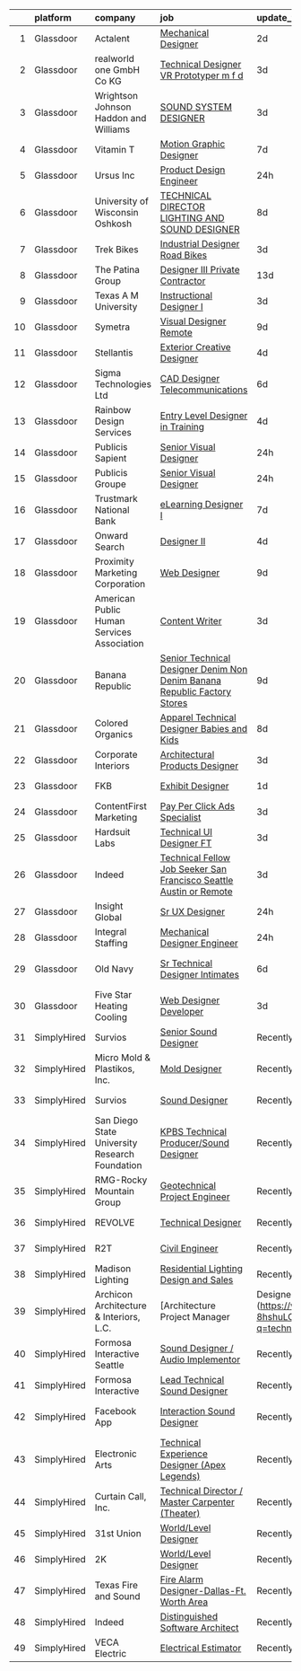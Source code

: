 

|    | platform    | company                                        | job                                                                                                                                                                                                                                                                                                                                                                                                                                                                                                                                                                                                                                                                                                                                                                                                                                                                                                                                                                                                                                                                                                                                                                                                                                                                                                                                                                                                            | update_time   | location                    |
|---:|:------------|:-----------------------------------------------|:---------------------------------------------------------------------------------------------------------------------------------------------------------------------------------------------------------------------------------------------------------------------------------------------------------------------------------------------------------------------------------------------------------------------------------------------------------------------------------------------------------------------------------------------------------------------------------------------------------------------------------------------------------------------------------------------------------------------------------------------------------------------------------------------------------------------------------------------------------------------------------------------------------------------------------------------------------------------------------------------------------------------------------------------------------------------------------------------------------------------------------------------------------------------------------------------------------------------------------------------------------------------------------------------------------------------------------------------------------------------------------------------------------------|:--------------|:----------------------------|
|  1 | Glassdoor   | Actalent                                       | [Mechanical Designer](https://www.glassdoor.com/partner/jobListing.htm?pos=112&ao=1110586&s=58&guid=0000018151861e0d8d5c26027724bcc9&src=GD_JOB_AD&t=SR&vt=w&ea=1&cs=1_3a18cf9d&cb=1654930153346&jobListingId=1007926565171&cpc=9DC6E4D8324653EE&jrtk=3-0-1g58oc7hjr0pm801-1g58oc7i5i6hk801-a58294c346fb9f02--6NYlbfkN0ChYVx_I3yfZ_JDY3EFoivtqvi_stwnZ_kRt8Dowt_l_d1ydueao4NE-oUleRJ4yhgceWZ4DQT8AMe9e5yKJce3P45Sm9jIruLWMpMmZkfaNTA2stlDeFWC90ss5BcEwrx933TUJCrk_6476T4ThEArKf7l_qWMDAZ4HBAU_X00PbgP8hYlyIMVleH9cDNx5ZCy3x3Thh5L37DePZeG2iDi2Xw4XnjhKEwMEMQtKxACRcaMtJmyHkqj6UKEE5EaW2Bud8A4QuAhYbO03pWWpErpguhIadOltaoENODJOq8GHwoQDNYCxj3MYxzGKZrXAOtkbO2DtK_RYpZWJhNZPJMPrTDTpuZ1CcPCEIGnbl6aQDAHVKB0tEvHlfJfmofgPwGL4w_cFV5Nf_Ar_TQLEb-GZmmzF1KhbKcH7wMjRpteNTQA2cA-ZbT-5m6LJgdT6GXSY4MnO3yEx08lv7YMuzCLWY_NvdgL_jvV4aIR36jypYRWmcrdwyw11PLmui3KF1fPZg5rgTIy76PMdhI11eDMCnpkaEHL_MXd0pcovs17auyMOA6Yuicv99lOgoD71-ZBLdPdGEmCJC8puE8VBPl7PQ71dymqKsnGOtt3miS5cqcbwkDoHXrw5FdqERP7wxIBRZJLN6eAs6OkAfw8JfQHydEDqDzZxcv5IVT-9tXIbnin6URmIzwImO7-_x2yl8D5VHnmvYnwyKvVJwZSjbF9Pku6U6CUI2-lGT2hVTAoaR7vwrxVdGr2B3sK8FORYH4spMFJ_go7V_Tx-msmGQE6XAAEfi91yxZ-TbuHRYGgIeMrzHXgGBQVKt1wSiQVCTA5wBJMmHauSsvrSt6lPRQ7ckiLXc2R2VxOeWScjiJ8EN1je5Mo025brCBsb1lgiawJaX2h4LPvEICbG5ngl0_lkc2Q8ADQCg8rrbXOKe1I-02fNJ1liNfNraj35RH5k1GFji515i4oGxErz4A-2eZJnT4XqAdBzDU%3D)                                                   | 2d            | Wausau, WI                  |
|  2 | Glassdoor   | realworld one GmbH   Co KG                     | [Technical Designer   VR Prototyper  m f d ](https://www.glassdoor.com/partner/jobListing.htm?pos=116&ao=1136043&s=58&guid=0000018151861e0d8d5c26027724bcc9&src=GD_JOB_AD&t=SR&vt=w&cs=1_f29a4d38&cb=1654930153346&jobListingId=1007923534172&jrtk=3-0-1g58oc7hjr0pm801-1g58oc7i5i6hk801-58c01461e58c3bae-)                                                                                                                                                                                                                                                                                                                                                                                                                                                                                                                                                                                                                                                                                                                                                                                                                                                                                                                                                                                                                                                                                                    | 3d            | Remote                      |
|  3 | Glassdoor   | Wrightson  Johnson  Haddon  and Williams       | [SOUND SYSTEM DESIGNER](https://www.glassdoor.com/partner/jobListing.htm?pos=123&ao=1136043&s=58&guid=0000018151861e0d8d5c26027724bcc9&src=GD_JOB_AD&t=SR&vt=w&cs=1_249c34d7&cb=1654930153347&jobListingId=1007923645576&jrtk=3-0-1g58oc7hjr0pm801-1g58oc7i5i6hk801-23e9966a73b23ae1-)                                                                                                                                                                                                                                                                                                                                                                                                                                                                                                                                                                                                                                                                                                                                                                                                                                                                                                                                                                                                                                                                                                                         | 3d            | Dallas, TX                  |
|  4 | Glassdoor   | Vitamin T                                      | [Motion Graphic Designer](https://www.glassdoor.com/partner/jobListing.htm?pos=114&ao=1110586&s=58&guid=0000018151861e0d8d5c26027724bcc9&src=GD_JOB_AD&t=SR&vt=w&cs=1_949fe707&cb=1654930153346&jobListingId=1007916822185&cpc=F41FEAB56D215062&jrtk=3-0-1g58oc7hjr0pm801-1g58oc7i5i6hk801-e492e77ca0845f4a--6NYlbfkN0DMrcEu7yrtATojKJA7cEzGQ3FdRGWLh0CZQInL4ECGI6k5tN82kdM0cJmh4vC7Ggir8QvjFFTr4czA1UYQi568soFAX3MrBJSWYDW_SCSwBzzpQSgaJfOvrGH34pchYXNpO_6bxhVqsE78Xra_ywgtt3loXkyOOA8M5Pm8VYFHsExZzsnpXBeQx41VCxd5Ew7zdumXcaI4x50Kd1R_QeRcbwwFBUQPGmpH3bj4cXDewwcXZPpPkXUp-nqr-OE2_yqC6AH1n2PnUXu35BCWFkfLjOFfdScz_wuR6Pyh1SDj3bJ0qBVZ2Zz1r9H823fRHgDZ6cKqnEc0K4t8ohJyvGuxlEujczAodTFry4L1iNwABiLdY4ie1Q8rBu7gs8rE4qk_ypQZ1N3n0DnNQobEIqDrZmk-CxKJUsaAkIslOOL3g9p_hSrRB2UC2CG3GkoW8pNgsH5-KxJ-2Oz5EB0p6dc5i6jkB_Nl0kQ%3D)                                                                                                                                                                                                                                                                                                                                                                                                                                                                                                                                                                                    | 7d            | Chicago, IL                 |
|  5 | Glassdoor   | Ursus  Inc                                     | [Product Design Engineer](https://www.glassdoor.com/partner/jobListing.htm?pos=110&ao=1110586&s=58&guid=0000018151861e0d8d5c26027724bcc9&src=GD_JOB_AD&t=SR&vt=w&ea=1&cs=1_c46b1573&cb=1654930153345&jobListingId=1007932063580&cpc=84DBBAA61F05C438&jrtk=3-0-1g58oc7hjr0pm801-1g58oc7i5i6hk801-7c3c3166556a366b--6NYlbfkN0CT8vBT9H5mqECx2dfLV_FONLPDKpIRssxVwtj05Tmm4rA5I0VNOPdM1oYsK66ov5rNnln_dgxedTFlycTp_Fpcqt8XBvXONDtS2xJDFGi4PA6K7G_IfXx7tT7Gz99OX4krhQANrHADWGqP_TXRLI95ycT8DtnOHMKQ8omy3j0IVjsY9Sl6541bkqNeKO0BaJW8hJpS7cMbPz65dOAjx3zSdA-vr1g5pOMOmU5YP_qI-ed45yLt9oug6uLJYEV8VddSy22lpMbBOVfF8ugJ5PgWRtcYBGr1woh-KFz8q33KVuDhb9MV7ptn47Pz8mgjoTW1lUDTp28-VmAkgQlrHwKnBlijD8yamRVDAb-bbxvMNeH8YNx-uhd5_kYNL0Y0fa2Aqdv02sez7VSO54gYcR7rdlJ5hDqips1jK3PVf2RFbFfqItugwB0fKthCoKbRY6TTZqAuraEsKUhllxsnxLNUgmK0VM1cC_1WCVaLn5q3z2sZnrzAKjrYo9oHCiXyIYxKVbKqxuRKUbnHDJ1ii9HeBJ-7YNEYmHJubhieavwlxd8uDFRCiUe9vWrBxtvBfsCUHiqGsSIyX6REHkhCfydAUE_4jKBmbNaup3pQUhyfn1RRnV-sZQpsNK8Qgz32eQ682FXEeDDLsUzXahPJMxIXZQXH_-H9BEdg6OxONMWqhRbbw7WzA6v8-s_KvJfm9G7zuTLUrkPVPi8vlGjiLDWQT1tIfYjLcC-YvwyoVZ9248-xhKbTYobooOsliKcXNScgrN4RpKNUxzP_LKsVa8WseMJa7k8ZS_ZtmBslFU4ekjGzk9n_88T1Z7v-xuwdchYggPe-LlcxaMTb7cRh43nWSiKzEJlDTx0St9BnKdC9sB2gHglgyWM1sqKz9nOTUivAUojL9hydmJYhbhvw2RDo4Rl81SSo6W0x5OaFRhv0EjnHn0Ytjkt04r02w9xtXpKCuXYbj5COu8_mhFAmgFEwsd6VYiSHvoerUVwSKTbrNDVVVgz5ir6k_D3ZbwibkMujMKUA9ETrrg%3D%3D) | 24h           | Seattle, WA                 |
|  6 | Glassdoor   | University of Wisconsin   Oshkosh              | [TECHNICAL DIRECTOR  LIGHTING AND SOUND DESIGNER](https://www.glassdoor.com/partner/jobListing.htm?pos=125&ao=1136043&s=58&guid=0000018151861e0d8d5c26027724bcc9&src=GD_JOB_AD&t=SR&vt=w&cs=1_5be1a155&cb=1654930153347&jobListingId=1007913710734&jrtk=3-0-1g58oc7hjr0pm801-1g58oc7i5i6hk801-47e557860f41eadd-)                                                                                                                                                                                                                                                                                                                                                                                                                                                                                                                                                                                                                                                                                                                                                                                                                                                                                                                                                                                                                                                                                               | 8d            | Oshkosh, WI                 |
|  7 | Glassdoor   | Trek Bikes                                     | [Industrial Designer Road Bikes](https://www.glassdoor.com/partner/jobListing.htm?pos=128&ao=1136043&s=58&guid=0000018151861e0d8d5c26027724bcc9&src=GD_JOB_AD&t=SR&vt=w&cs=1_846286b7&cb=1654930153347&jobListingId=1007923523877&jrtk=3-0-1g58oc7hjr0pm801-1g58oc7i5i6hk801-162d9c2ea1887e2c-)                                                                                                                                                                                                                                                                                                                                                                                                                                                                                                                                                                                                                                                                                                                                                                                                                                                                                                                                                                                                                                                                                                                | 3d            | Waterloo, WI                |
|  8 | Glassdoor   | The Patina Group                               | [Designer III  Private Contractor](https://www.glassdoor.com/partner/jobListing.htm?pos=127&ao=1136043&s=58&guid=0000018151861e0d8d5c26027724bcc9&src=GD_JOB_AD&t=SR&vt=w&ea=1&cs=1_4047b9a0&cb=1654930153347&jobListingId=1007900057183&jrtk=3-0-1g58oc7hjr0pm801-1g58oc7i5i6hk801-73d1cb3a04c50be3-)                                                                                                                                                                                                                                                                                                                                                                                                                                                                                                                                                                                                                                                                                                                                                                                                                                                                                                                                                                                                                                                                                                         | 13d           | Remote                      |
|  9 | Glassdoor   | Texas A M University                           | [Instructional Designer I](https://www.glassdoor.com/partner/jobListing.htm?pos=126&ao=1136043&s=58&guid=0000018151861e0d8d5c26027724bcc9&src=GD_JOB_AD&t=SR&vt=w&cs=1_08ee7af4&cb=1654930153347&jobListingId=1007923619951&jrtk=3-0-1g58oc7hjr0pm801-1g58oc7i5i6hk801-889b288cfd2f1dde-)                                                                                                                                                                                                                                                                                                                                                                                                                                                                                                                                                                                                                                                                                                                                                                                                                                                                                                                                                                                                                                                                                                                      | 3d            | Bryan, TX                   |
| 10 | Glassdoor   | Symetra                                        | [Visual Designer   Remote](https://www.glassdoor.com/partner/jobListing.htm?pos=104&ao=1110586&s=58&guid=0000018151861e0d8d5c26027724bcc9&src=GD_JOB_AD&t=SR&vt=w&cs=1_2846f37e&cb=1654930153344&jobListingId=1007910117840&cpc=8795CF9063CD573D&jrtk=3-0-1g58oc7hjr0pm801-1g58oc7i5i6hk801-81365151b091542e--6NYlbfkN0DxLmO7NH_YTtLbOIMvJFqJGEF88__vqD2fZF7JxivJ0azNiCTgnfJhqK52DTe9kl3HxAUXSrL2mTd0Ptx5yHlrOP7pNyy_I0DH1ewqAlG-HwrZHUudZdbZdhMuQaE91j7v3Tw7VN79EeVQTmxCsMd4tn55Y-PDa_cgZasr_TwpzEKvjIoTe8EdnQV1Da54GkSP38x2AuKazj1K6a5-F2Yl5PYoIO9P3OeJGys8f2-V8bdKLm0IUNrmYngUDWqvZ_X8UUhx6JDj4ySM9jQjFtiAKHJU3Jx0DtJDI8EI4pPmzMv6--kzv5n_gf_8aj0__FCfOLODooOtRJ82a2AaexbQJfCtxvmN5AfMXHHbexaPyWJFg9_VUmIeD-UadTN1-5513C9n3B2yHAPJ8LKOjW_MPeq-Ir2jAcsLRv16Ko5GiENSohsE1B-zkY7jouoNyYhX_rlqxOW6DEtgKtuSBnnYFal8JGCjCFFUY1mM7yJpKe-uGnrW5J8mtU2MPT5alF03GCNav3XT19UHtF4JMA05x28-lP40TkDQ5SBel0eixnKlTIhJPDz5--bmw__5Y6tBYl3xM1IzZQ%3D%3D)                                                                                                                                                                                                                                                                                                                                                                                                                                                                     | 9d            | Bellevue, WA                |
| 11 | Glassdoor   | Stellantis                                     | [Exterior Creative Designer](https://www.glassdoor.com/partner/jobListing.htm?pos=109&ao=1110586&s=58&guid=0000018151861e0d8d5c26027724bcc9&src=GD_JOB_AD&t=SR&vt=w&cs=1_84003706&cb=1654930153345&jobListingId=1007921414076&cpc=451933188B21919D&jrtk=3-0-1g58oc7hjr0pm801-1g58oc7i5i6hk801-c1526d8ff371c54a--6NYlbfkN0ACPwgM8vN-agjfeQIp8j7bA6rWcStjIJMvSUoZk9GVGT3PenFgbY-1Wm84y3oJmon-_j6bnVF3eCUYfXVvTL_8UC0tJT669R-yplQHuvhLK1dkt5e9wYxqq7JNdlVAp4U6gOtebRFHaW7xAQ5pliSof0UuHJCx_bpmGxROE3HVbWw9lNxOGi84EurBO0l7vMhsWJn0wAHs86TNqGtaMfLDg1lXqREnHyXDP1InTtA14YVpexk7XmGk970KvLNyWsqu4_T7dw5KDguGYh5V-YtDkkkPj1JVmb9gGTyz-PcPJva-ZDSVHYx41arfrIQKXgeLmamuk2eJh4WAL-jBn43yzrv-k-r7t1-_FykfwyQF_u3yQHtt4EZjLRWzGyKxxPBIqFEiHxj39TNo0wqP9psO3Q8ZYB6osupKs2C7EcXjrceRJQ38-411uEQpEpVfSooeeWNKpo5r5S876Kbgz53y52hpR9UMHE1kOmJW-l0mFdv-3kAIvMm6Hxzi3ks5kEo_hQZGkqeIATW6ajkfjVuNdkt8KY3yOsimQcwlyqQQrQ%3D%3D)                                                                                                                                                                                                                                                                                                                                                                                                                                                                                                   | 4d            | Auburn Hills, MI            |
| 12 | Glassdoor   | Sigma Technologies  Ltd                        | [CAD Designer   Telecommunications](https://www.glassdoor.com/partner/jobListing.htm?pos=115&ao=1110586&s=58&guid=0000018151861e0d8d5c26027724bcc9&src=GD_JOB_AD&t=SR&vt=w&cs=1_34ea16d7&cb=1654930153346&jobListingId=1007917609741&cpc=47CFDC01B3F81FAC&jrtk=3-0-1g58oc7hjr0pm801-1g58oc7i5i6hk801-f4e2c74b0a6b8f6d--6NYlbfkN0D0ff9e8Lfwlpl5zGbQmpn59AL71QmFd7VKOAnfyjZzp5sdngV8WPgYe0dov1m7Y2nQ8VplKtotZQa7AzihXaokpQVjCPB-hXjw2BWAwNSqLGmob_7XLTDXMhxRoT4-9F8im386PMsLdxhlilyZD6rD3k0122haat134vj0SikpVvhQffAY6Vo-CrzzQXSjCSwVp9BNCtA3uCq-_UflnF7LFRqNy2dfEed4AEDjeA023vpV4f2zXG1MibrJrBWVexeG1X95GFQ4lVuidW33XU7fOQ7PfRs1i3XghkdUleNcGD59R7Gjpy1slXYXjwlSQ7Y1FsqFkaMSaPVfjp5aOE8cPFkMEJtzT-0yzTdwUThOYMyRKJfA6_0T7vivFmgDWWo4U6e__mnq2D0zfiyFaOa3xZVKc-Ec3PYF22QpsyDPbj51u4v2Y2LvHnz-z1vsvCq7HLUwHmzxiX6y9Fk0gKg_r8wkjUyWDUQ%3D)                                                                                                                                                                                                                                                                                                                                                                                                                                                                                                                                                                          | 6d            | Detroit, MI                 |
| 13 | Glassdoor   | Rainbow Design Services                        | [Entry Level Designer in Training](https://www.glassdoor.com/partner/jobListing.htm?pos=107&ao=1110586&s=58&guid=0000018151861e0d8d5c26027724bcc9&src=GD_JOB_AD&t=SR&vt=w&ea=1&cs=1_645e2cc5&cb=1654930153345&jobListingId=1007921463351&cpc=C19BE7EA145E205E&jrtk=3-0-1g58oc7hjr0pm801-1g58oc7i5i6hk801-445dea40260f82ca--6NYlbfkN0BQSMM7msaFaU9vMPLgGAw_IEALGJyAaKZ05XIYikCD_9OtBwdLnLC7ZlteSMPz8sHp4kp13KmuZI2xswpvpcItux861X3DM-mAO4UMwYxXAt9qy_vdBDeVBBXYQKsNweVgz8aka8WS1gnZlpVNtB-krZ33GJxlgjvK1zqq7slw6nCrmFMaqJH5slrOhVf4Vp5b2E4FxqLLLX_6WDYg25YmRIM3HMoHpZhjEvVyK0rpBTgAGXjl76NsVxQN--bNrajpRcud-XkmmFe_QNcpVxcmP2fTJzacw9jR9MALta0hXbYWSyvFrwvYKSDj8js8TraLPH-pP6KtlbKElR_C7L3bm5fZsdRi4IW4cgZt81r_4dHUxg19zPKuL-eysAr-ABdgpqY0Tp_AACYB2iclJpBogiW8ddhMeFnZ6Q_v8TpeNKYo-fYqBI8Nb4oCeRAbqufO8Bz6vQ9107g6ukbQiYdTzaQy-P-qsIG1ZGPBREP_HiSYzUy4qOL1YQ9ZKdWEu1u864LB5QPkkw%3D%3D)                                                                                                                                                                                                                                                                                                                                                                                                                                                                                                                        | 4d            | Louisville, KY              |
| 14 | Glassdoor   | Publicis Sapient                               | [Senior Visual Designer](https://www.glassdoor.com/partner/jobListing.htm?pos=118&ao=1136043&s=58&guid=0000018151861e0d8d5c26027724bcc9&src=GD_JOB_AD&t=SR&vt=w&cs=1_4221f20a&cb=1654930153346&jobListingId=1007932746163&jrtk=3-0-1g58oc7hjr0pm801-1g58oc7i5i6hk801-da71e02986029c58-)                                                                                                                                                                                                                                                                                                                                                                                                                                                                                                                                                                                                                                                                                                                                                                                                                                                                                                                                                                                                                                                                                                                        | 24h           | Atlanta, GA                 |
| 15 | Glassdoor   | Publicis Groupe                                | [Senior Visual Designer](https://www.glassdoor.com/partner/jobListing.htm?pos=106&ao=1110586&s=58&guid=0000018151861e0d8d5c26027724bcc9&src=GD_JOB_AD&t=SR&vt=w&cs=1_90f82b7c&cb=1654930153344&jobListingId=1007931991006&cpc=75B6770C194DCF89&jrtk=3-0-1g58oc7hjr0pm801-1g58oc7i5i6hk801-4c7b52e2b5f1f889--6NYlbfkN0D_XFSRfOpY7hhzl86VUrgfgdzYRVdqdkK81Ka1OFk9uvbkATakQEdFxwf6MddDW2YN9Qzj37BNMBU5eEStmtchNW8chv_ndfSrzkxFJyOkBxO-zLmNbrg92bQXaqNooLDJRDkcC899w254bxMdIYAoSknu5BLXBkTiRpz4q8Xd-HIW5wxABRwGBtsYWBa9IntY0jK_GHhrNx-IPHXq3qq_Tyo18jxGpSR1dGHhcQv3gHG_e-jquWFxKoH8K1EDAzMUb7iOb1GVPlhugKfZteq9B2U9Vhmsoc_fCt1_6qycx_utfxjnHg68K35uKDxGJqgiOmC1-soVHzv-zu-92IkbGK5c-lT_VIUcnMEDXQse24U-_5qswYVNCY0E_T2tdaLqa7cpWNJbpTwy2x-NZeKPjZG2UjFVOiIYk0T2vv2Ebw4GNcdbGPX6sRKNu7eEWkvew1WFYs_S1PZCbnW9L8t8Exygny9pLdM7Xabjuw2FokBKoX8AbBPLCFk4LIt2rMxlPQ63ljujKbmJHNDIYUjk9j_C6UfxSBgIO0hGl7onhAmw-JdOv1scbfxpTDACplYcpKf5faJXxw%3D%3D)                                                                                                                                                                                                                                                                                                                                                                                                                                                                       | 24h           | Chicago, IL                 |
| 16 | Glassdoor   | Trustmark National Bank                        | [eLearning Designer I](https://www.glassdoor.com/partner/jobListing.htm?pos=121&ao=1136043&s=58&guid=0000018151861e0d8d5c26027724bcc9&src=GD_JOB_AD&t=SR&vt=w&cs=1_4e41427e&cb=1654930153347&jobListingId=1007915595995&jrtk=3-0-1g58oc7hjr0pm801-1g58oc7i5i6hk801-6da27e9204a9fa80-)                                                                                                                                                                                                                                                                                                                                                                                                                                                                                                                                                                                                                                                                                                                                                                                                                                                                                                                                                                                                                                                                                                                          | 7d            | Brandon, MS                 |
| 17 | Glassdoor   | Onward Search                                  | [Designer II](https://www.glassdoor.com/partner/jobListing.htm?pos=113&ao=1110586&s=58&guid=0000018151861e0d8d5c26027724bcc9&src=GD_JOB_AD&t=SR&vt=w&cs=1_6f2a4a9b&cb=1654930153346&jobListingId=1007920706463&cpc=6FC5BA77C9A4CD78&jrtk=3-0-1g58oc7hjr0pm801-1g58oc7i5i6hk801-68ba2cc06ecce5c1--6NYlbfkN0B7YoEZZ2QAGDyEGGmBPAUWSHc1Mt3sMCn9FehKcWA3w0R0aH9tn_iPRPZmwuOkWsyPSUfrdg6vWuTfkkMt6UuJO__N0po1FENSMVn0Xd177crWxq8sk_oo2pUNCOomxXHQ3Qgz2ciof1s0urHQV1MCe8mZGGyY1Lz8NNWzbgOCqKNp65nB1LY_OmjKrwId9frfbNHFWY5BvpPqlIsU5WbGBegkYhkb8h76vWNigGfr7-mGU-Ur4ZMlqzwOhFSSUcITyKgCD9cDsIYEzvFlYuV57j-qjDQSH8Ui0--j9kvlmuFebuTxgiKSBqcIeimn7S_VUM0NqQo-Wft21vfBxympJJLZ-XoKNikfTcfDUK4L_K_Ha_jPydxOetcT4dDS044M-T0Pqwv9dQVJGeL3U_wOBYWMAwroqGeMR9QQk2-2MBBXy5ax84-uFs6-VGVlF_itI2wALa1h186f_qeA9CzxXEYUQkzXjQVb7Mgru14n8Q9GQRF2ay9pPotYhaZDro6vpxj-epmx-EPTqFWCY4-Yv4YZ1GWk8t4SfHnRSheXwfZ1ascfuhdZKBK0IjVvsj71SDYSERImDCK1QPAAPRBRnwuIO_cN0_2xofr3fRzMPwyYjT7gN7DRAN_CXoJ5mtXpzocSrePDhZPuJ1LXy1pYb4FY7kMDcvweCZdc0pjKJEqVn9SksNeaN1s90bMTPVTLBKx4FeN-U70TVK_8TuBcXK8wv8jeiuuB2NWe_O648vPCNd3qRTCr800V8AdcSBIS08n8zYo0f8NKge33M2NFmQWQwPfptou8VOe9SrEMkQJT9Vb9XQlc2la0phaaB6Gx0CyV5cI17gIQTQ_r-kywNrezhBX2Fnlw2-4Lp5QjnhWJv4PYN6xtyZYn19NtDgHGyL8af62pGJu7UCFKqiH1ABI4uI0vKo1SqDzEv_Z6TfuAKx7-LSqywWmegNGbG-DBv6SJsUHhnyZ3R_sCajg0H3yMNSberyQ%3D)                                                                | 4d            | Minneapolis, MN             |
| 18 | Glassdoor   | Proximity Marketing Corporation                | [Web Designer](https://www.glassdoor.com/partner/jobListing.htm?pos=101&ao=1110586&s=58&guid=0000018151861e0d8d5c26027724bcc9&src=GD_JOB_AD&t=SR&vt=w&ea=1&cs=1_14f951ee&cb=1654930153344&jobListingId=1007909411123&cpc=3D124ADD2BE5A259&jrtk=3-0-1g58oc7hjr0pm801-1g58oc7i5i6hk801-fdf77e2082eedeef--6NYlbfkN0CKNvdBtBh9SnuMcnkEvhJOJZTsmZHyY3ybnWicrfIHv4J7uR0g30tMm3JzRMilnpWfVo-QF4Uw8pdgMyGssC4PATq4MmUjSPmr3cHzrS-WMwGluAlFVv_LBsBToci7OzFez2U5QhCA2MlykN7Stsiel1TkWxiPyTbVV0OD3FMO8qGE57eQ-Z4oOTlUt4XpxZVbYMqGfm2Wshoj7eQdJV7Z2a78PFWB4hBgKZKpt0SJCQtxub8OxdtYjXYFDVG8ou3OGwd4fuFTwpcECG-9xEvh15ZtLMBOwIfMxkVk2EAsii02fQ6H9bR7Z1w9duv0zYOyLpL-8EdWip6MRSBAVSGyCxUQ2naKvh6VVVPsa3aGUhngpAb70c1F91Xs5Pbs9Xe8qP3ZkOi7AvwiMF4zqPvJV2dw03frqnoqzmS0f3AHbzJv0zSBgY8ipE_-jrT9fLICxin8Za2dEIKgqILpfUTXBjo1H0uoaCdhdEqoymFuiHXCV9fNzGj4)                                                                                                                                                                                                                                                                                                                                                                                                                                                                                                                                                                        | 9d            | Brunswick, OH               |
| 19 | Glassdoor   | American Public Human Services Association     | [Content Writer](https://www.glassdoor.com/partner/jobListing.htm?pos=129&ao=1136043&s=58&guid=0000018151861e0d8d5c26027724bcc9&src=GD_JOB_AD&t=SR&vt=w&cs=1_2bfe168d&cb=1654930153347&jobListingId=1007924547616&jrtk=3-0-1g58oc7hjr0pm801-1g58oc7i5i6hk801-5befba33fab0aa2d-)                                                                                                                                                                                                                                                                                                                                                                                                                                                                                                                                                                                                                                                                                                                                                                                                                                                                                                                                                                                                                                                                                                                                | 3d            | Remote                      |
| 20 | Glassdoor   | Banana Republic                                | [Senior Technical Designer  Denim Non Denim  Banana Republic Factory Stores](https://www.glassdoor.com/partner/jobListing.htm?pos=122&ao=1136043&s=58&guid=0000018151861e0d8d5c26027724bcc9&src=GD_JOB_AD&t=SR&vt=w&cs=1_8ecf7ae2&cb=1654930153347&jobListingId=1007909029271&jrtk=3-0-1g58oc7hjr0pm801-1g58oc7i5i6hk801-582d4745e702a809-)                                                                                                                                                                                                                                                                                                                                                                                                                                                                                                                                                                                                                                                                                                                                                                                                                                                                                                                                                                                                                                                                    | 9d            | San Francisco, CA           |
| 21 | Glassdoor   | Colored Organics                               | [Apparel Technical Designer  Babies and Kids](https://www.glassdoor.com/partner/jobListing.htm?pos=102&ao=1110586&s=58&guid=0000018151861e0d8d5c26027724bcc9&src=GD_JOB_AD&t=SR&vt=w&ea=1&cs=1_3b27ab69&cb=1654930153344&jobListingId=1007913773353&cpc=FAD720BB8CCCB15B&jrtk=3-0-1g58oc7hjr0pm801-1g58oc7i5i6hk801-ff29e963ae0e5f38--6NYlbfkN0CPEiJEzZq4I_K6S6Q9VC1QMfIsI0INZ1UYi7vjgDL48YaPGGDdkp1ZiU5hWwPYeAyecrfhlUOKvHta-X05ZliIlN8viGo_EtWepeO7tGeuzVDkB5cU91yRGuvnoPqFLdXs8bPmeS7wHDuin--29h3byPBO2hxI3y0j4TOP42yaJ8_sRQMaY28LJrueRoxPetGZ13rThdFaA4dlNpD2OrI3XsbxNhrl1nizECIZknbnoTaZb9FAJDc8Ygztz3V1tbVINC9Q46_QBzhSmmTdbix9bIGrRz4SIMLZOkTm7Crvnd5bo4FOqW6aTPjtw38p8afYnTx28QCgvkdOe13Lg6iPU9NcU9q_9EavHOrRx8Mhf47EiTeK9muavuCTUCSqREu5So2if-1VM0xZHTydJPSQLzb86khUE1i5jEDOSf-NXQ7GRqmDokL1QudQ8Fx0wzaFbp1d5Mn9cOQLHTM3enEJJY4QNv6hna6fv1artv4-Xz8hWbEfLSbw_8YfnUnEnvUatJdVZjECRx_0_1bg78aYiLcKc11pFM0%3D)                                                                                                                                                                                                                                                                                                                                                                                                                                                                                           | 8d            | Minneapolis, MN             |
| 22 | Glassdoor   | Corporate Interiors                            | [Architectural Products Designer](https://www.glassdoor.com/partner/jobListing.htm?pos=130&ao=1136043&s=58&guid=0000018151861e0d8d5c26027724bcc9&src=GD_JOB_AD&t=SR&vt=w&cs=1_b997e90c&cb=1654930153347&jobListingId=1007924514694&jrtk=3-0-1g58oc7hjr0pm801-1g58oc7i5i6hk801-7a9d6a66b67725fc-)                                                                                                                                                                                                                                                                                                                                                                                                                                                                                                                                                                                                                                                                                                                                                                                                                                                                                                                                                                                                                                                                                                               | 3d            | New Castle, DE              |
| 23 | Glassdoor   | FKB                                            | [Exhibit Designer](https://www.glassdoor.com/partner/jobListing.htm?pos=124&ao=1136043&s=58&guid=0000018151861e0d8d5c26027724bcc9&src=GD_JOB_AD&t=SR&vt=w&ea=1&cs=1_8d6a3dcd&cb=1654930153347&jobListingId=1007929398888&jrtk=3-0-1g58oc7hjr0pm801-1g58oc7i5i6hk801-09acbbb493a7b571-)                                                                                                                                                                                                                                                                                                                                                                                                                                                                                                                                                                                                                                                                                                                                                                                                                                                                                                                                                                                                                                                                                                                         | 1d            | Philadelphia, PA            |
| 24 | Glassdoor   | ContentFirst Marketing                         | [Pay Per Click Ads Specialist](https://www.glassdoor.com/partner/jobListing.htm?pos=119&ao=1136043&s=58&guid=0000018151861e0d8d5c26027724bcc9&src=GD_JOB_AD&t=SR&vt=w&ea=1&cs=1_1da079c2&cb=1654930153346&jobListingId=1007924176373&jrtk=3-0-1g58oc7hjr0pm801-1g58oc7i5i6hk801-9a6736b3c81b057c-)                                                                                                                                                                                                                                                                                                                                                                                                                                                                                                                                                                                                                                                                                                                                                                                                                                                                                                                                                                                                                                                                                                             | 3d            | Remote                      |
| 25 | Glassdoor   | Hardsuit Labs                                  | [Technical UI Designer  FT ](https://www.glassdoor.com/partner/jobListing.htm?pos=120&ao=1136043&s=58&guid=0000018151861e0d8d5c26027724bcc9&src=GD_JOB_AD&t=SR&vt=w&ea=1&cs=1_f689a47b&cb=1654930153347&jobListingId=1007924799596&jrtk=3-0-1g58oc7hjr0pm801-1g58oc7i5i6hk801-85924e260ec45a8f-)                                                                                                                                                                                                                                                                                                                                                                                                                                                                                                                                                                                                                                                                                                                                                                                                                                                                                                                                                                                                                                                                                                               | 3d            | Remote                      |
| 26 | Glassdoor   | Indeed                                         | [Technical Fellow   Job Seeker   San Francisco  Seattle  Austin or Remote](https://www.glassdoor.com/partner/jobListing.htm?pos=103&ao=1110586&s=58&guid=0000018151861e0d8d5c26027724bcc9&src=GD_JOB_AD&t=SR&vt=w&cs=1_c8b9f992&cb=1654930153344&jobListingId=1007923478979&cpc=FB7E4A1762AE5BEC&jrtk=3-0-1g58oc7hjr0pm801-1g58oc7i5i6hk801-66075f6c5944ca98--6NYlbfkN0CiRNM7CVr8YueLFKlzwbFWI0o7IjV438l4sVrvKZ0flpURU_mqoI8E88RAJZx1_nSvCDXhjJ8trVQRmo-m2JZn1tBWA6PQtKQN60QzbF9OA1sPBLsr0VmGI8SldjPFvkyTz2gT94hzm-GFo3EJQVxEDC-ah_Jgco5sh5iWVz7JZS10HTpgJ3pIJXDEJTPUwQQ2vx49HR7XxBrQazs4ap8FI0_f2fYd7BzIhnQ3z0mu41wNgXXdE_f0mGwHdTlw8xBEOA1oIXPWSuYkb6RmZTpRWeCRGN4PV8rucq1l4_EfnDxSjgzdiux9nfDZ33ADIsdHub_HDuf54m2OFyHliWlrbrf_k_lgsflb0YwR9qE88TvzWdHWCt8NEZPgen7nX18Lrx5eoEdiootHjAL2_RDvj7h0AlZ6V6gamz_4NPgy9S5H1uFWj-SNIxGAu-r05XqCj53ePWMSc6GfUJsFp7RLB3nOgjkTVIhZQhYjdZD9QpfBEvVx9dLZAK8J3tuenoBKD16LxCkMxwAK-x1lRSxn)                                                                                                                                                                                                                                                                                                                                                                                                                                                                                 | 3d            | Delaware                    |
| 27 | Glassdoor   | Insight Global                                 | [Sr  UX Designer](https://www.glassdoor.com/partner/jobListing.htm?pos=111&ao=1110586&s=58&guid=0000018151861e0d8d5c26027724bcc9&src=GD_JOB_AD&t=SR&vt=w&ea=1&cs=1_c827a49d&cb=1654930153346&jobListingId=1007932187881&cpc=0FE1F5EA2BC84A01&jrtk=3-0-1g58oc7hjr0pm801-1g58oc7i5i6hk801-b805f6f295c5b435--6NYlbfkN0BKkHZu3wF05EeDimN_p6sYpKCMArvwa95YdH7UpkaBCuXZAtggzO9lGKJZ-EjBDGEeel6cvi_otURUSbFb-z0JHH_yChICAUdw7dOJjGcmOATWgJbimVFyav312TMwqFIZms574QwspobbMtB9VnJCBS22P2x06YSaz_v3GA45kci9QgLJlX4euZ0qD3BtRFz8Hvw5-jk5NcwM18tJe-uIp12C9Wvk1QHvqLeFFOF8W8gjlbOkDmc-hae-SlVwcecYDwvuR7Fe0OstbecbxxrMWiFem6XuOUeljxEAVlMAMiq4ZByJT5HVumwYFhBULzSYFdzq1KTVdDLpMaS1D-FScpMB8ILrNbtiQZ9EU-wHsj-mcFNqNeQpMYwKaeUhBDBe3nwEHEPoJqSE8YfG_27XjWV1zY1tRMXD0QBuk_mTu3kR3Gkzn6iu0iP6IMVmf5Yod87fbWITmRFTq3YsoeSCrUyWcvfEhohN3F6z7fsWpaM18ssJ6gfR7rHoQuys1Cm7nmXgfzloVw%3D%3D)                                                                                                                                                                                                                                                                                                                                                                                                                                                                                                                                         | 24h           | Remote                      |
| 28 | Glassdoor   | Integral Staffing                              | [Mechanical Designer   Engineer](https://www.glassdoor.com/partner/jobListing.htm?pos=108&ao=1110586&s=58&guid=0000018151861e0d8d5c26027724bcc9&src=GD_JOB_AD&t=SR&vt=w&ea=1&cs=1_a1fde7af&cb=1654930153345&jobListingId=1007932104409&cpc=D99DB9A39DE67464&jrtk=3-0-1g58oc7hjr0pm801-1g58oc7i5i6hk801-a2de25cd0472f299--6NYlbfkN0AoBfLcOsuyEdQpU0WCnTLkOLTkMIBxMlTlJv_xUl8wG3FMIrg4n3os37k1doxQZIQzYHFcof1lHkKBFQSEd6vHOJkjk_otjfxwBkYspLWJSOPN08zncYDIagXEDmdeW0aQMBidEh1jV_BGHb0PbupGMdga50eRnAevvZLl8KVrUJN_IlLA6GQbPGPCMlnW5fo9pNc0IH6W_eFtAbPwBhGlhp2yifTGgq7VG02lc5uw63_0HFtU4tu6cSgy2_PE_tX1UIZ3YNI4sYo3_ZEyAeQB27MavJnHQXUf6gg38ZlWI7NUQOtNFamjZcKAWPNcoW9GfUS474FS0iHol7UyGSxt7ZbzUsyK1t0HO6OLQ0xe5xHaonRePMfx8Ft9irJjz45V1aBQgpjp6-A-CR7pk3Eb0dMJXwUtXmGpJnCpi4PIDSyZ5z_1EqsWRwKruwGb07j8UnLPWgZc2VOwi88ZAP20tJV80RjdZg7mN75cn8HRcOnfe5H2HwTZie75s-SbsoXdRYiCLnBc-7yABDtbriHE4H0DvZcUPL1wS5zriEeLMg%3D%3D)                                                                                                                                                                                                                                                                                                                                                                                                                                                                                          | 24h           | Carlstadt, NJ               |
| 29 | Glassdoor   | Old Navy                                       | [Sr  Technical Designer  Intimates](https://www.glassdoor.com/partner/jobListing.htm?pos=117&ao=1136043&s=58&guid=0000018151861e0d8d5c26027724bcc9&src=GD_JOB_AD&t=SR&vt=w&cs=1_328468d1&cb=1654930153346&jobListingId=1007917579455&jrtk=3-0-1g58oc7hjr0pm801-1g58oc7i5i6hk801-18e46cce05c25444-)                                                                                                                                                                                                                                                                                                                                                                                                                                                                                                                                                                                                                                                                                                                                                                                                                                                                                                                                                                                                                                                                                                             | 6d            | San Francisco, CA           |
| 30 | Glassdoor   | Five Star Heating   Cooling                    | [Web Designer Developer](https://www.glassdoor.com/partner/jobListing.htm?pos=105&ao=1110586&s=58&guid=0000018151861e0d8d5c26027724bcc9&src=GD_JOB_AD&t=SR&vt=w&ea=1&cs=1_d1a64ab5&cb=1654930153345&jobListingId=1007922988006&cpc=AECEB822CA110EBC&jrtk=3-0-1g58oc7hjr0pm801-1g58oc7i5i6hk801-bdad3848810380a9--6NYlbfkN0CPM-GSW8iMlR23sa17RD7q5kdYqTEkxEJr77K0pHi_XR8W-rW3Q2fJjLTwuHB2NnRIg6gqz90Xi84XWDJTb6EnxVy_BLInWBJZpsYDZ4Xz2LG5qLrAf0pwvduezaTrorpmxNYiAqq12A1AP561NSDm_wjTg0ibzy_bOfRk-DRs_ChZwJOdKM54JcmgkLPJxRkJJm7wSzPe5LhJwTwdZZ0CF3lXLc84_JV9DG6ACx7pgqkHXlnWNbP54CcbFvVg-Zz_tsnIbk5Y7H1uhCisgSGsAA-YArZqcUXH2ycwam4wYvIYLSiCeb5u2BC2927k_oqg1STnLrrSwM5oyQyXWUrLaCy6w8vMb4tydVbb20T_cG4n5ijGRTOLIAICWERWFcn_khZeQnO1I5jk-hzv0ucQjCh7pHV0op0NywYMnGEn8PkiHSPccEFm_obJr7uh6y-pQvFEGyVtBfb3GnCaksmbuc5T__sxBr7b0_582MET54jNELxsOdDpPjhY-YjBuB1r6qse_S6-XQ%3D%3D)                                                                                                                                                                                                                                                                                                                                                                                                                                                                                                                                  | 3d            | Pickerington, OH            |
| 31 | SimplyHired | Survios                                        | [Senior Sound Designer](https://www.simplyhired.com/job/NxLskVbDEEyz5rnquKV8u-TjGXCUcoOZNYsPIwioZokaph1sHuJM7w?q=technical+sound+designer)                                                                                                                                                                                                                                                                                                                                                                                                                                                                                                                                                                                                                                                                                                                                                                                                                                                                                                                                                                                                                                                                                                                                                                                                                                                                     | Recently      | Marina del Rey, CA          |
| 32 | SimplyHired | Micro Mold & Plastikos, Inc.                   | [Mold Designer](https://www.simplyhired.com/job/oBLU09SpOd3l-l0au8lM53k9IPUWA3GF5W-GRnr3dBuO9FTCOBYWJw?q=technical+sound+designer)                                                                                                                                                                                                                                                                                                                                                                                                                                                                                                                                                                                                                                                                                                                                                                                                                                                                                                                                                                                                                                                                                                                                                                                                                                                                             | Recently      | Erie, PA                    |
| 33 | SimplyHired | Survios                                        | [Sound Designer](https://www.simplyhired.com/job/GGf4JbShEJmtxragh-HP0RYhs5WpCO9pZtgQyta_p4JFm7cmj-H-Zw?q=technical+sound+designer)                                                                                                                                                                                                                                                                                                                                                                                                                                                                                                                                                                                                                                                                                                                                                                                                                                                                                                                                                                                                                                                                                                                                                                                                                                                                            | Recently      | Marina del Rey, CA          |
| 34 | SimplyHired | San Diego State University Research Foundation | [KPBS Technical Producer/Sound Designer](https://www.simplyhired.com/job/VSycAS3T0QxIBgCqrb-0WeaHyAeO4RoQPlpkQtMGdq8D6eLIAilSTA?q=technical+sound+designer)                                                                                                                                                                                                                                                                                                                                                                                                                                                                                                                                                                                                                                                                                                                                                                                                                                                                                                                                                                                                                                                                                                                                                                                                                                                    | Recently      | San Diego, CA               |
| 35 | SimplyHired | RMG-Rocky Mountain Group                       | [Geotechnical Project Engineer](https://www.simplyhired.com/job/oj1sQZPwJHi58Es4_-6M34PJ0tSjyiEuaC0mH_xqjEAd_LUG4BCuSA?q=technical+sound+designer)                                                                                                                                                                                                                                                                                                                                                                                                                                                                                                                                                                                                                                                                                                                                                                                                                                                                                                                                                                                                                                                                                                                                                                                                                                                             | Recently      | Windsor, CO                 |
| 36 | SimplyHired | REVOLVE                                        | [Technical Designer](https://www.simplyhired.com/job/1H3LfMP23z6TAGF9GBKvN2ViiJotsLyYbPY4sboKtmgiI-8fhfTagA?q=technical+sound+designer)                                                                                                                                                                                                                                                                                                                                                                                                                                                                                                                                                                                                                                                                                                                                                                                                                                                                                                                                                                                                                                                                                                                                                                                                                                                                        | Recently      | Los Angeles, CA             |
| 37 | SimplyHired | R2T                                            | [Civil Engineer](https://www.simplyhired.com/job/OUvnplxvxLNe--8WnUaH9W479AVBG_z-_ybUnQFtN75hNcpj-BiJxw?q=technical+sound+designer)                                                                                                                                                                                                                                                                                                                                                                                                                                                                                                                                                                                                                                                                                                                                                                                                                                                                                                                                                                                                                                                                                                                                                                                                                                                                            | Recently      | Philadelphia, PA            |
| 38 | SimplyHired | Madison Lighting                               | [Residential Lighting Design and Sales](https://www.simplyhired.com/job/1iwkIYVupilnFZv6BeCWQUvs8qBkrVYf9ca6ZaZMAniVAhlqiyjL3Q?q=technical+sound+designer)                                                                                                                                                                                                                                                                                                                                                                                                                                                                                                                                                                                                                                                                                                                                                                                                                                                                                                                                                                                                                                                                                                                                                                                                                                                     | Recently      | Madison, WI                 |
| 39 | SimplyHired | Archicon Architecture & Interiors, L.C.        | [Architecture Project Manager | Designer (3-15 Years Experience)](https://www.simplyhired.com/job/ygMDXu738GHGwCRFH3-8hshuLOED1n6hizwyYe5eWZKMRmoWvJsy9A?q=technical+sound+designer)                                                                                                                                                                                                                                                                                                                                                                                                                                                                                                                                                                                                                                                                                                                                                                                                                                                                                                                                                                                                                                                                                                                                                                                                                           | Recently      | Phoenix, AZ                 |
| 40 | SimplyHired | Formosa Interactive Seattle                    | [Sound Designer / Audio Implementor](https://www.simplyhired.com/job/vlF4rzpIgemNyADbSUoWC36FtYYh2ouWspqfTFtuxzveh07-6RCwmg?q=technical+sound+designer)                                                                                                                                                                                                                                                                                                                                                                                                                                                                                                                                                                                                                                                                                                                                                                                                                                                                                                                                                                                                                                                                                                                                                                                                                                                        | Recently      | Seattle, WA                 |
| 41 | SimplyHired | Formosa Interactive                            | [Lead Technical Sound Designer](https://www.simplyhired.com/job/5rk-RsIuis10VaLYFpnFRNCbg5Z1IXlUKgMmEwtsq-uKnc22DFGU5g?q=technical+sound+designer)                                                                                                                                                                                                                                                                                                                                                                                                                                                                                                                                                                                                                                                                                                                                                                                                                                                                                                                                                                                                                                                                                                                                                                                                                                                             | Recently      | Burbank, CA                 |
| 42 | SimplyHired | Facebook App                                   | [Interaction Sound Designer](https://www.simplyhired.com/job/BhcVScn2z45QElEhkzZ8lT7Hr1FG18MN0VObiqhsN1kPLZzLOFd02w?q=technical+sound+designer)                                                                                                                                                                                                                                                                                                                                                                                                                                                                                                                                                                                                                                                                                                                                                                                                                                                                                                                                                                                                                                                                                                                                                                                                                                                                | Recently      | Menlo Park, CA +4 locations |
| 43 | SimplyHired | Electronic Arts                                | [Technical Experience Designer (Apex Legends)](https://www.simplyhired.com/job/o3c0PIFLnfYkP0ewFVJuuBOrAZeNBwosabF1eHfzy1IjGfBTZeiQqQ?q=technical+sound+designer)                                                                                                                                                                                                                                                                                                                                                                                                                                                                                                                                                                                                                                                                                                                                                                                                                                                                                                                                                                                                                                                                                                                                                                                                                                              | Recently      | Redwood City, CA            |
| 44 | SimplyHired | Curtain Call, Inc.                             | [Technical Director / Master Carpenter (Theater)](https://www.simplyhired.com/job/020ydjTGh2pnHKCFlfSS3j0giiiES4bbbHoobQVCIirPjgWRqJdlbw?q=technical+sound+designer)                                                                                                                                                                                                                                                                                                                                                                                                                                                                                                                                                                                                                                                                                                                                                                                                                                                                                                                                                                                                                                                                                                                                                                                                                                           | Recently      | Connecticut                 |
| 45 | SimplyHired | 31st Union                                     | [World/Level Designer](https://www.simplyhired.com/job/GclsmQIWrN83M32rFEgRDRQZx-bW98YMefpvxaG9AZ30NqAqrnLDZQ?q=technical+sound+designer)                                                                                                                                                                                                                                                                                                                                                                                                                                                                                                                                                                                                                                                                                                                                                                                                                                                                                                                                                                                                                                                                                                                                                                                                                                                                      | Recently      | San Mateo, CA               |
| 46 | SimplyHired | 2K                                             | [World/Level Designer](https://www.simplyhired.com/job/Y24hpz7JKYdX2yl-EALRVXdF7upbO9tSEyKWp7bDjhJtKIaJhM_4Jw?q=technical+sound+designer)                                                                                                                                                                                                                                                                                                                                                                                                                                                                                                                                                                                                                                                                                                                                                                                                                                                                                                                                                                                                                                                                                                                                                                                                                                                                      | Recently      | San Mateo, CA               |
| 47 | SimplyHired | Texas Fire and Sound                           | [Fire Alarm Designer-Dallas-Ft. Worth Area](https://www.simplyhired.com/job/3o56GbilrAl5c9HihTMx9Ct5gzQk5Fc3faJL4Dc4C4jNOlSDOwRawg?q=technical+sound+designer)                                                                                                                                                                                                                                                                                                                                                                                                                                                                                                                                                                                                                                                                                                                                                                                                                                                                                                                                                                                                                                                                                                                                                                                                                                                 | Recently      | Dallas, TX                  |
| 48 | SimplyHired | Indeed                                         | [Distinguished Software Architect](https://www.simplyhired.com/job/9W0jjrBhkxs6ZHvQPqe2nzKFAtfyBRZq1qcRKBGz3w0mGB1nznjM_A?q=technical+sound+designer)                                                                                                                                                                                                                                                                                                                                                                                                                                                                                                                                                                                                                                                                                                                                                                                                                                                                                                                                                                                                                                                                                                                                                                                                                                                          | Recently      | United States               |
| 49 | SimplyHired | VECA Electric                                  | [Electrical Estimator](https://www.simplyhired.com/job/4GYAgoqwlErCloRoxA2IVaIeJn1PFjZjSHB2ifn8uoBr36EOte2vqA?q=technical+sound+designer)                                                                                                                                                                                                                                                                                                                                                                                                                                                                                                                                                                                                                                                                                                                                                                                                                                                                                                                                                                                                                                                                                                                                                                                                                                                                      | Recently      | Boise, ID                   |